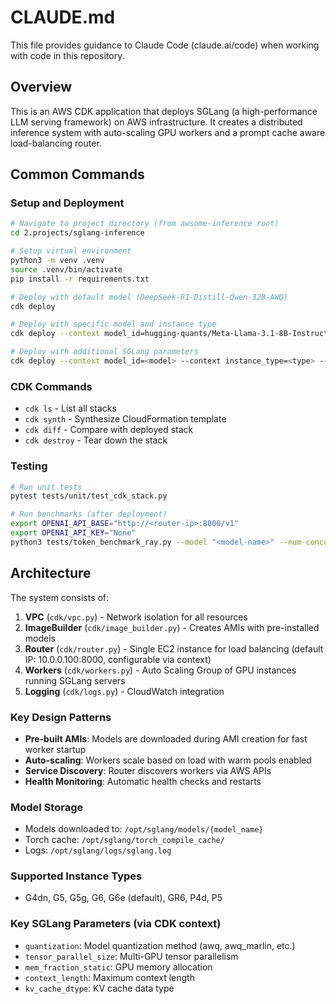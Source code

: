 # CLAUDE.md

This file provides guidance to Claude Code (claude.ai/code) when working with code in this repository.

## Overview

This is an AWS CDK application that deploys SGLang (a high-performance LLM serving framework) on AWS infrastructure. It creates a distributed inference system with auto-scaling GPU workers and a prompt cache aware load-balancing router.

## Common Commands

### Setup and Deployment

```bash
# Navigate to project directory (from awsome-inference root)
cd 2.projects/sglang-inference

# Setup virtual environment
python3 -m venv .venv
source .venv/bin/activate
pip install -r requirements.txt

# Deploy with default model (DeepSeek-R1-Distill-Qwen-32B-AWQ)
cdk deploy

# Deploy with specific model and instance type
cdk deploy --context model_id=hugging-quants/Meta-Llama-3.1-8B-Instruct-AWQ-INT4 --context instance_type=g6e.xlarge

# Deploy with additional SGLang parameters
cdk deploy --context model_id=<model> --context instance_type=<type> --context quantization=awq_marlin --context kv_cache_dtype=fp8_e5m2
```

### CDK Commands
- `cdk ls` - List all stacks
- `cdk synth` - Synthesize CloudFormation template
- `cdk diff` - Compare with deployed stack
- `cdk destroy` - Tear down the stack

### Testing
```bash
# Run unit tests
pytest tests/unit/test_cdk_stack.py

# Run benchmarks (after deployment)
export OPENAI_API_BASE="http://<router-ip>:8000/v1"
export OPENAI_API_KEY="None"
python3 tests/token_benchmark_ray.py --model "<model-name>" --num-concurrent-requests 5
```

## Architecture

The system consists of:

1. **VPC** (`cdk/vpc.py`) - Network isolation for all resources
2. **ImageBuilder** (`cdk/image_builder.py`) - Creates AMIs with pre-installed models
3. **Router** (`cdk/router.py`) - Single EC2 instance for load balancing (default IP: 10.0.0.100:8000, configurable via context)
4. **Workers** (`cdk/workers.py`) - Auto Scaling Group of GPU instances running SGLang servers
5. **Logging** (`cdk/logs.py`) - CloudWatch integration

### Key Design Patterns

- **Pre-built AMIs**: Models are downloaded during AMI creation for fast worker startup
- **Auto-scaling**: Workers scale based on load with warm pools enabled
- **Service Discovery**: Router discovers workers via AWS APIs
- **Health Monitoring**: Automatic health checks and restarts

### Model Storage
- Models downloaded to: `/opt/sglang/models/{model_name}`
- Torch cache: `/opt/sglang/torch_compile_cache/`
- Logs: `/opt/sglang/logs/sglang.log`

### Supported Instance Types
- G4dn, G5, G5g, G6, G6e (default), GR6, P4d, P5

### Key SGLang Parameters (via CDK context)
- `quantization`: Model quantization method (awq, awq_marlin, etc.)
- `tensor_parallel_size`: Multi-GPU tensor parallelism
- `mem_fraction_static`: GPU memory allocation
- `context_length`: Maximum context length
- `kv_cache_dtype`: KV cache data type